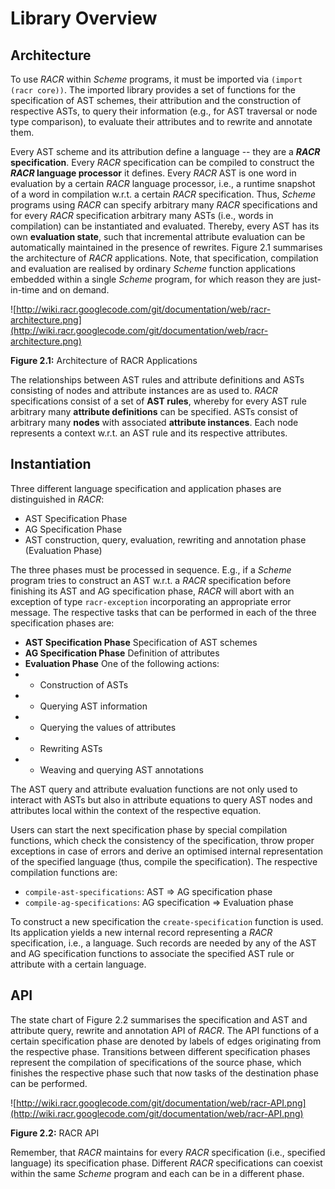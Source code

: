 # Library Overview

## Architecture

To use _RACR_ within _Scheme_ programs, it must be imported via `(import (racr core))`. The imported library provides a set of functions for the specification of AST schemes, their attribution and the construction of respective ASTs, to query their information (e.g., for AST traversal or node type comparison), to evaluate their attributes and to rewrite and annotate them.

Every AST scheme and its attribution define a language -- they are a **_RACR_ specification**. Every _RACR_ specification can be compiled to construct the **_RACR_ language processor** it defines. Every _RACR_ AST is one word in evaluation by a certain _RACR_ language processor, i.e., a runtime snapshot of a word in compilation w.r.t. a certain _RACR_ specification. Thus, _Scheme_ programs using _RACR_ can specify arbitrary many _RACR_ specifications and for every _RACR_ specification arbitrary many ASTs (i.e., words in compilation) can be instantiated and evaluated. Thereby, every AST has its own **evaluation state**, such that incremental attribute evaluation can be automatically maintained in the presence of rewrites. Figure 2.1 summarises the architecture of _RACR_ applications. Note, that specification, compilation and evaluation are realised by ordinary _Scheme_ function applications embedded within a single _Scheme_ program, for which reason they are just-in-time and on demand.

<a href='Hidden comment: picture(0.55,racr-architecture.png)'></a>
![http://wiki.racr.googlecode.com/git/documentation/web/racr-architecture.png](http://wiki.racr.googlecode.com/git/documentation/web/racr-architecture.png)

**Figure 2.1:** Architecture of RACR Applications

The relationships between AST rules and attribute definitions and ASTs consisting of nodes and attribute instances are as used to. _RACR_ specifications consist of a set of **AST rules**, whereby for every AST rule arbitrary many **attribute definitions** can be specified. ASTs consist of arbitrary many **nodes** with associated **attribute instances**. Each node represents a context w.r.t. an AST rule and its respective attributes.

## Instantiation

Three different language specification and application phases are distinguished in _RACR_:
 * AST Specification Phase
 * AG Specification Phase
 * AST construction, query, evaluation, rewriting and annotation phase (Evaluation Phase)

The three phases must be processed in sequence. E.g., if a _Scheme_ program tries to construct an AST w.r.t. a _RACR_ specification before finishing its AST and AG specification phase, _RACR_ will abort with an exception of type `racr-exception` incorporating an appropriate error message. The respective tasks that can be performed in each of the three specification phases are:
 * **AST Specification Phase** Specification of AST schemes
 * **AG Specification Phase** Definition of attributes
 * **Evaluation Phase** One of the following actions:
 * * Construction of ASTs
 * * Querying AST information
 * * Querying the values of attributes
 * * Rewriting ASTs
 * * Weaving and querying AST annotations

The AST query and attribute evaluation functions are not only used to interact with ASTs but also in attribute equations to query AST nodes and attributes local within the context of the respective equation.

Users can start the next specification phase by special compilation functions, which check the consistency of the specification, throw proper exceptions in case of errors and derive an optimised internal representation of the specified language (thus, compile the specification). The respective compilation functions are:
 * `compile-ast-specifications`: AST => AG specification phase
 * `compile-ag-specifications`: AG specification => Evaluation phase

To construct a new specification the `create-specification` function is used. Its application yields a new internal record representing a _RACR_ specification, i.e., a language. Such records are needed by any of the AST and AG specification functions to associate the specified AST rule or attribute with a certain language.

## API

The state chart of Figure 2.2 summarises the specification and AST and attribute query, rewrite and annotation API of _RACR_. The API functions of a certain specification phase are denoted by labels of edges originating from the respective phase. Transitions between different specification phases represent the compilation of specifications of the source phase, which finishes the respective phase such that now tasks of the destination phase can be performed.

<a href='Hidden comment: picture(0.55,racr-API.png)'></a>
![http://wiki.racr.googlecode.com/git/documentation/web/racr-API.png](http://wiki.racr.googlecode.com/git/documentation/web/racr-API.png)

**Figure 2.2:** RACR API

Remember, that _RACR_ maintains for every _RACR_ specification (i.e., specified language) its specification phase. Different _RACR_ specifications can coexist within the same _Scheme_ program and each can be in a different phase.
